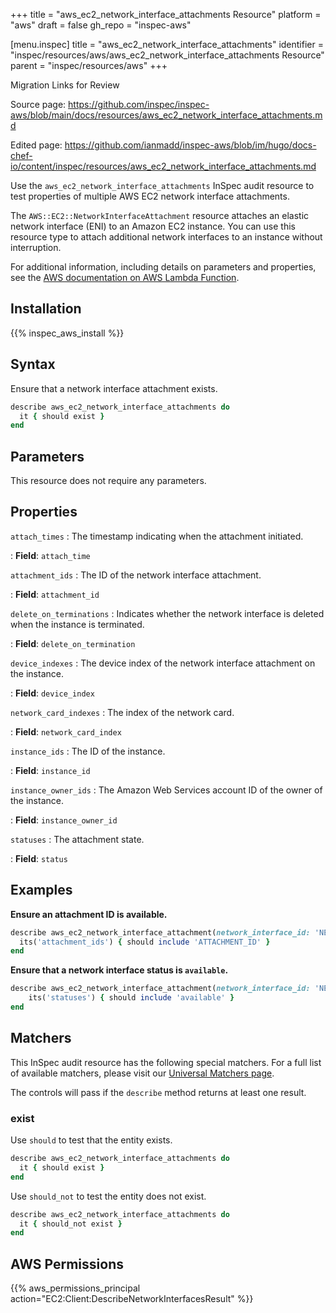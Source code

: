 +++
title = "aws_ec2_network_interface_attachments Resource"
platform = "aws"
draft = false
gh_repo = "inspec-aws"

[menu.inspec]
title = "aws_ec2_network_interface_attachments"
identifier = "inspec/resources/aws/aws_ec2_network_interface_attachments Resource"
parent = "inspec/resources/aws"
+++

<div class="admonition-note">
<p class="admonition-note-title">Migration Links for Review</p>
<div class="admonition-note-text">
<p>Source page: <a href="https://github.com/inspec/inspec-aws/blob/main/docs/resources/aws_ec2_network_interface_attachments.md">https://github.com/inspec/inspec-aws/blob/main/docs/resources/aws_ec2_network_interface_attachments.md</a></p>
<p>Edited page: <a href="https://github.com/ianmadd/inspec-aws/blob/im/hugo/docs-chef-io/content/inspec/resources/aws_ec2_network_interface_attachments.md">https://github.com/ianmadd/inspec-aws/blob/im/hugo/docs-chef-io/content/inspec/resources/aws_ec2_network_interface_attachments.md</a></p>
</div>
</div>


Use the `aws_ec2_network_interface_attachments` InSpec audit resource to test properties of multiple AWS EC2 network interface attachments.

The `AWS::EC2::NetworkInterfaceAttachment` resource attaches an elastic network interface (ENI) to an Amazon EC2 instance. You can use this resource type to attach additional network interfaces to an instance without interruption.

For additional information, including details on parameters and properties, see the [AWS documentation on AWS Lambda Function](https://docs.aws.amazon.com/AWSCloudFormation/latest/UserGuide/aws-resource-lambda-function.html).

## Installation

{{% inspec_aws_install %}}

## Syntax

Ensure that a network interface attachment exists.

```ruby
describe aws_ec2_network_interface_attachments do
  it { should exist }
end
```

## Parameters

This resource does not require any parameters.

## Properties

`attach_times`
: The timestamp indicating when the attachment initiated.

: **Field**: `attach_time`

`attachment_ids`
: The ID of the network interface attachment.

: **Field**: `attachment_id`

`delete_on_terminations`
: Indicates whether the network interface is deleted when the instance is terminated.

: **Field**: `delete_on_termination`

`device_indexes`
: The device index of the network interface attachment on the instance.

: **Field**: `device_index`

`network_card_indexes`
: The index of the network card.

: **Field**: `network_card_index`

`instance_ids`
: The ID of the instance.

: **Field**: `instance_id`

`instance_owner_ids`
: The Amazon Web Services account ID of the owner of the instance.

: **Field**: `instance_owner_id`

`statuses`
: The attachment state.

: **Field**: `status`

## Examples

**Ensure an attachment ID is available.**

```ruby
describe aws_ec2_network_interface_attachment(network_interface_id: 'NETWORK_INTERFACE_ID') do
  its('attachment_ids') { should include 'ATTACHMENT_ID' }
end
```

**Ensure that a network interface status is `available`.**

```ruby
describe aws_ec2_network_interface_attachment(network_interface_id: 'NETWORK_INTERFACE_ID') do
    its('statuses') { should include 'available' }
end
```

## Matchers

This InSpec audit resource has the following special matchers. For a full list of available matchers, please visit our [Universal Matchers page](https://www.inspec.io/docs/reference/matchers/).

The controls will pass if the `describe` method returns at least one result.

### exist

Use `should` to test that the entity exists.

```ruby
describe aws_ec2_network_interface_attachments do
  it { should exist }
end
```

Use `should_not` to test the entity does not exist.

```ruby
describe aws_ec2_network_interface_attachments do
  it { should_not exist }
end
```

## AWS Permissions

{{% aws_permissions_principal action="EC2:Client:DescribeNetworkInterfacesResult" %}}
